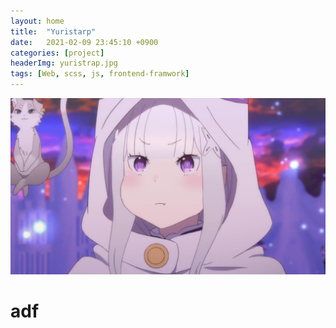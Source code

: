 ```yaml
---
layout: home
title:  "Yuristarp"
date:   2021-02-09 23:45:10 +0900
categories: [project]
headerImg: yuristrap.jpg
tags: [Web, scss, js, frontend-framwork]
---
```

<div class="card">
	<img src="/assets/img/icon.jpg"/>
	<div class="card-body">
		<h1>
			adf
		</h1>
	</div>
</div>